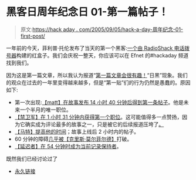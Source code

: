 # 黑客日周年纪念日 01-第一篇帖子！

> 原文:[https://hack aday . com/2005/09/05/hack-a-day-周年纪念-01-first-post/](https://hackaday.com/2005/09/05/hack-a-day-anniversary-01-first-post/)

一年前的今天，菲利普·托伦发布了当天的第一个黑客:[一个由 RadioShack 电话拨号器](http://www.hackaday.com/entry/6167529296452618/)构建的红盒子。我们会庆祝一整天，你应该可以在 Efnet 的#hackaday 频道找到我们。

因为这是第一篇文章，所以我认为报道“[第一篇文章会很有趣！](http://en.wikipedia.org/wiki/First_post)“日黑”现象。我们的观众在过去的一年里变得越来越多，但是“第一贴”们的行为仍然是愚蠢的。原因如下:

*   第一次出现:[【matt】在故事发布 14 小时 40 分钟后得到第一条帖子](http://www.hackaday.com/entry/1234000750021908/#c64603)。他是未来一个半月的唯一职位。
*   [【禁卫军】在 1 小时 31 分钟内获得第一个职位](http://cellphones.hackaday.com/entry/1234000520028239/#c105762)。这可能值得多一点赞扬，因为它确实成为评论最多的故事之一，只是被它的后续报道压垮了[。](http://www.hackaday.com/entry/1234000270029372/)
*   [【马特】提高他的时间](http://www.hackaday.com/entry/1234000913042269/#c224739)；故事上线后 2 小时内的帖子。
*   60 分钟的障碍[几乎被【克里斯·莫尔菲尔德】](http://www.hackaday.com/entry/1234000913050613/#c346598)打破。
*   [【延迟者】在 54 分钟时成为当前记录保持者](http://www.hackaday.com/entry/1234000540052494/#c362023)。

既然我们已经讨论过了

*   [永久链接](http://www.hackaday.com/entry/6167529296452618/)